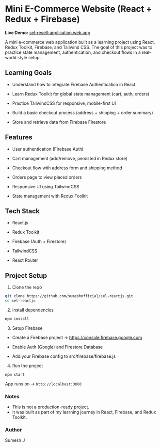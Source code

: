 # Mini E-Commerce Website (React + Redux + Firebase)

**Live Demo:** [sel-resell-application.web.app](https://sel-resell-application.web.app/)

A mini e-commerce web application built as a learning project using React, Redux Toolkit, Firebase, and Tailwind CSS.
The goal of this project was to practice state management, authentication, and checkout flows in a real-world style setup.

## Learning Goals

 - Understand how to integrate Firebase Authentication in React

 - Learn Redux Toolkit for global state management (cart, auth, orders)

 - Practice TailwindCSS for responsive, mobile-first UI

 - Build a basic checkout process (address + shipping + order summary)

 - Store and retrieve data from Firebase Firestore

## Features

 - User authentication (Firebase Auth)

 - Cart management (add/remove, persisted in Redux store)

 - Checkout flow with address form and shipping method

 - Orders page to view placed orders

 - Responsive UI using TailwindCSS

 - State management with Redux Toolkit

## Tech Stack

 - React.js

 - Redux Toolkit

 - Firebase (Auth + Firestore)

 - TailwindCSS

 - React Router

## Project Setup

1. Clone the repo

```bash
git clone https://github.com/sumeshofficial/sel-reactjs.git
cd sel-reactjs
```

2. Install dependencies

```bash
npm install
```

3. Setup Firebase

 - Create a Firebase project → https://console.firebase.google.com

 - Enable Auth (Google) and Firestore Database

 - Add your Firebase config to src/firebase/firebase.js

4. Run the project

```bash
npm start
```

App runs on → `http://localhost:3000`

### Notes

 - This is not a production-ready project.
 - It was built as part of my learning journey in React, Firebase, and Redux Toolkit.

### Author

Sumesh J
